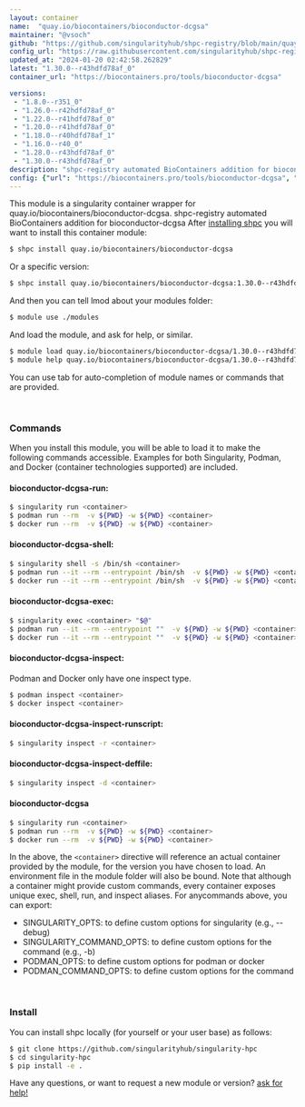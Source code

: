 ```yaml
---
layout: container
name:  "quay.io/biocontainers/bioconductor-dcgsa"
maintainer: "@vsoch"
github: "https://github.com/singularityhub/shpc-registry/blob/main/quay.io/biocontainers/bioconductor-dcgsa/container.yaml"
config_url: "https://raw.githubusercontent.com/singularityhub/shpc-registry/main/quay.io/biocontainers/bioconductor-dcgsa/container.yaml"
updated_at: "2024-01-20 02:42:58.262829"
latest: "1.30.0--r43hdfd78af_0"
container_url: "https://biocontainers.pro/tools/bioconductor-dcgsa"

versions:
 - "1.8.0--r351_0"
 - "1.26.0--r42hdfd78af_0"
 - "1.22.0--r41hdfd78af_0"
 - "1.20.0--r41hdfd78af_0"
 - "1.18.0--r40hdfd78af_1"
 - "1.16.0--r40_0"
 - "1.28.0--r43hdfd78af_0"
 - "1.30.0--r43hdfd78af_0"
description: "shpc-registry automated BioContainers addition for bioconductor-dcgsa"
config: {"url": "https://biocontainers.pro/tools/bioconductor-dcgsa", "maintainer": "@vsoch", "description": "shpc-registry automated BioContainers addition for bioconductor-dcgsa", "latest": {"1.30.0--r43hdfd78af_0": "sha256:8d6f7e7ca68d362f2ce3c5dd66cbeff711d9f90b65e0a21ce7287b1d0afcf7fb"}, "tags": {"1.8.0--r351_0": "sha256:09db37fa214f3037777623aef811f5697d5305e15409aaa67c40b6e4769fc42b", "1.26.0--r42hdfd78af_0": "sha256:9ac558605f0f8019eca0d2c71e9f4f1229c28ee465c77746baf814190f6dfa9d", "1.22.0--r41hdfd78af_0": "sha256:c05588f6b4fa1644d7884b84362d8d542766f90290c3a7a9a979f7a3dc5b0b70", "1.20.0--r41hdfd78af_0": "sha256:641e2574acaedf5ab4d4bc1d09d9cc1a6c7252feb14299d59f596b5f7753b841", "1.18.0--r40hdfd78af_1": "sha256:2572b15f0398c423bdf6167cc9a77bff718da299bca9c6e1dbcd5586531be298", "1.16.0--r40_0": "sha256:bb7bfbd55a4fe0084e28f10fd6edc5d35589fed62c1267caa1e341931ea46870", "1.28.0--r43hdfd78af_0": "sha256:103348eb8f9d90b23ab38851a5b998d56690373494e8d57c95e21f610cb2063b", "1.30.0--r43hdfd78af_0": "sha256:8d6f7e7ca68d362f2ce3c5dd66cbeff711d9f90b65e0a21ce7287b1d0afcf7fb"}, "docker": "quay.io/biocontainers/bioconductor-dcgsa"}
---
```


This module is a singularity container wrapper for quay.io/biocontainers/bioconductor-dcgsa.
shpc-registry automated BioContainers addition for bioconductor-dcgsa
After [installing shpc](#install) you will want to install this container module:


```bash
$ shpc install quay.io/biocontainers/bioconductor-dcgsa
```

Or a specific version:

```bash
$ shpc install quay.io/biocontainers/bioconductor-dcgsa:1.30.0--r43hdfd78af_0
```

And then you can tell lmod about your modules folder:

```bash
$ module use ./modules
```

And load the module, and ask for help, or similar.

```bash
$ module load quay.io/biocontainers/bioconductor-dcgsa/1.30.0--r43hdfd78af_0
$ module help quay.io/biocontainers/bioconductor-dcgsa/1.30.0--r43hdfd78af_0
```

You can use tab for auto-completion of module names or commands that are provided.

<br>

### Commands

When you install this module, you will be able to load it to make the following commands accessible.
Examples for both Singularity, Podman, and Docker (container technologies supported) are included.

#### bioconductor-dcgsa-run:

```bash
$ singularity run <container>
$ podman run --rm  -v ${PWD} -w ${PWD} <container>
$ docker run --rm  -v ${PWD} -w ${PWD} <container>
```

#### bioconductor-dcgsa-shell:

```bash
$ singularity shell -s /bin/sh <container>
$ podman run --it --rm --entrypoint /bin/sh  -v ${PWD} -w ${PWD} <container>
$ docker run --it --rm --entrypoint /bin/sh  -v ${PWD} -w ${PWD} <container>
```

#### bioconductor-dcgsa-exec:

```bash
$ singularity exec <container> "$@"
$ podman run --it --rm --entrypoint ""  -v ${PWD} -w ${PWD} <container> "$@"
$ docker run --it --rm --entrypoint ""  -v ${PWD} -w ${PWD} <container> "$@"
```

#### bioconductor-dcgsa-inspect:

Podman and Docker only have one inspect type.

```bash
$ podman inspect <container>
$ docker inspect <container>
```

#### bioconductor-dcgsa-inspect-runscript:

```bash
$ singularity inspect -r <container>
```

#### bioconductor-dcgsa-inspect-deffile:

```bash
$ singularity inspect -d <container>
```



#### bioconductor-dcgsa

```bash
$ singularity run <container>
$ podman run --rm  -v ${PWD} -w ${PWD} <container>
$ docker run --rm  -v ${PWD} -w ${PWD} <container>
```


In the above, the `<container>` directive will reference an actual container provided
by the module, for the version you have chosen to load. An environment file in the
module folder will also be bound. Note that although a container
might provide custom commands, every container exposes unique exec, shell, run, and
inspect aliases. For anycommands above, you can export:

 - SINGULARITY_OPTS: to define custom options for singularity (e.g., --debug)
 - SINGULARITY_COMMAND_OPTS: to define custom options for the command (e.g., -b)
 - PODMAN_OPTS: to define custom options for podman or docker
 - PODMAN_COMMAND_OPTS: to define custom options for the command

<br>

### Install

You can install shpc locally (for yourself or your user base) as follows:

```bash
$ git clone https://github.com/singularityhub/singularity-hpc
$ cd singularity-hpc
$ pip install -e .
```

Have any questions, or want to request a new module or version? [ask for help!](https://github.com/singularityhub/singularity-hpc/issues)